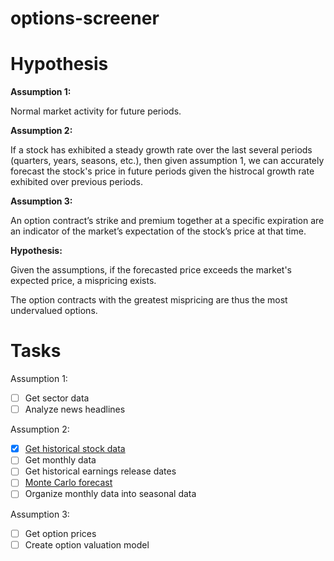 # options-screener

# Hypothesis

<b>Assumption 1:</b>

Normal market activity for future periods.

<b>Assumption 2:</b>

If a stock has exhibited a steady growth rate over the last several periods (quarters, years, seasons, etc.), then given assumption 1, we can accurately forecast the stock's price in future periods given the histrocal growth rate exhibited over previous periods.

<b>Assumption 3:</b>

An option contract’s strike and premium together at a specific expiration are an indicator of the market’s expectation of the stock’s price at that time.

<b>Hypothesis:</b>

Given the assumptions, if the forecasted price exceeds the market's expected price, a mispricing exists.

The option contracts with the greatest mispricing are thus the most undervalued options.

# Tasks

Assumption 1:

- [ ] Get sector data
- [ ] Analyze news headlines

Assumption 2:

- [x] <a href="https://github.com/santarini/historical-price-statistics">Get historical stock data</a>
- [ ] Get monthly data
- [ ] Get historical earnings release dates
- [ ] <a href="https://github.com/santarini/montecarlo">Monte Carlo forecast</a>
- [ ] Organize monthly data into seasonal data

Assumption 3:

- [ ] Get option prices
- [ ] Create option valuation model
